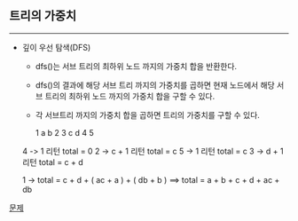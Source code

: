 ## 트리의 가중치
***
- 깊이 우선 탐색(DFS)
	* dfs()는 서브 트리의 최하위 노드 까지의 가중치 합을 반환한다.
 	* dfs()의 결과에 해당 서브 트리 까지의 가중치를 곱하면 현재 노드에서 해당 서브 트리의 최하위 노드 까지의 가중치 합을 구할 수 있다.
	* 각 서브트리 까지의 가중치 합을 곱하면 트리의 가중치를 구할 수 있다.
	

  	    1
	    a  b
	   2     3
  	c        d
 	4          5


	4 -> 1 리턴 total = 0
	2 -> c + 1 리턴 total = c
	5 -> 1 리턴 total = c
	3 -> d + 1리턴 total = c + d

	1 -> total = c + d + ( ac + a ) + ( db + b )
   		==> total = a + b + c + d + ac + db

			
			  
  
 [문제](https://www.acmicpc.net/problem/1289)
  